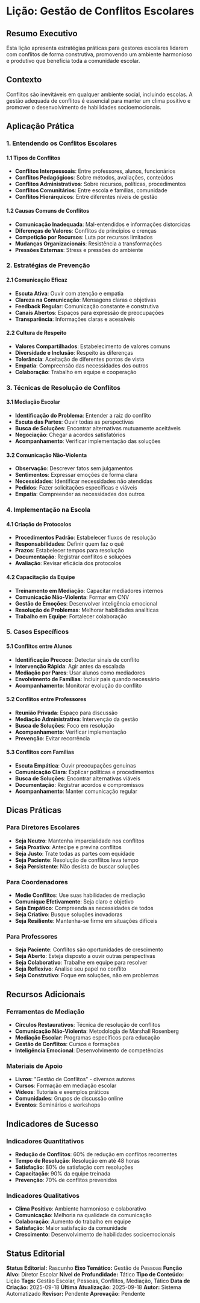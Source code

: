 # Lição: Gestão de Conflitos Escolares

## Resumo Executivo

Esta lição apresenta estratégias práticas para gestores escolares lidarem com conflitos de forma construtiva, promovendo um ambiente harmonioso e produtivo que beneficia toda a comunidade escolar.

## Contexto

Conflitos são inevitáveis em qualquer ambiente social, incluindo escolas. A gestão adequada de conflitos é essencial para manter um clima positivo e promover o desenvolvimento de habilidades socioemocionais.

## Aplicação Prática

### **1. Entendendo os Conflitos Escolares**

#### **1.1 Tipos de Conflitos**
- **Conflitos Interpessoais**: Entre professores, alunos, funcionários
- **Conflitos Pedagógicos**: Sobre métodos, avaliações, conteúdos
- **Conflitos Administrativos**: Sobre recursos, políticas, procedimentos
- **Conflitos Comunitários**: Entre escola e famílias, comunidade
- **Conflitos Hierárquicos**: Entre diferentes níveis de gestão

#### **1.2 Causas Comuns de Conflitos**
- **Comunicação Inadequada**: Mal-entendidos e informações distorcidas
- **Diferenças de Valores**: Conflitos de princípios e crenças
- **Competição por Recursos**: Luta por recursos limitados
- **Mudanças Organizacionais**: Resistência a transformações
- **Pressões Externas**: Stress e pressões do ambiente

### **2. Estratégias de Prevenção**

#### **2.1 Comunicação Eficaz**
- **Escuta Ativa**: Ouvir com atenção e empatia
- **Clareza na Comunicação**: Mensagens claras e objetivas
- **Feedback Regular**: Comunicação constante e construtiva
- **Canais Abertos**: Espaços para expressão de preocupações
- **Transparência**: Informações claras e acessíveis

#### **2.2 Cultura de Respeito**
- **Valores Compartilhados**: Estabelecimento de valores comuns
- **Diversidade e Inclusão**: Respeito às diferenças
- **Tolerância**: Aceitação de diferentes pontos de vista
- **Empatia**: Compreensão das necessidades dos outros
- **Colaboração**: Trabalho em equipe e cooperação

### **3. Técnicas de Resolução de Conflitos**

#### **3.1 Mediação Escolar**
- **Identificação do Problema**: Entender a raiz do conflito
- **Escuta das Partes**: Ouvir todas as perspectivas
- **Busca de Soluções**: Encontrar alternativas mutuamente aceitáveis
- **Negociação**: Chegar a acordos satisfatórios
- **Acompanhamento**: Verificar implementação das soluções

#### **3.2 Comunicação Não-Violenta**
- **Observação**: Descrever fatos sem julgamentos
- **Sentimentos**: Expressar emoções de forma clara
- **Necessidades**: Identificar necessidades não atendidas
- **Pedidos**: Fazer solicitações específicas e viáveis
- **Empatia**: Compreender as necessidades dos outros

### **4. Implementação na Escola**

#### **4.1 Criação de Protocolos**
- **Procedimentos Padrão**: Estabelecer fluxos de resolução
- **Responsabilidades**: Definir quem faz o quê
- **Prazos**: Estabelecer tempos para resolução
- **Documentação**: Registrar conflitos e soluções
- **Avaliação**: Revisar eficácia dos protocolos

#### **4.2 Capacitação da Equipe**
- **Treinamento em Mediação**: Capacitar mediadores internos
- **Comunicação Não-Violenta**: Formar em CNV
- **Gestão de Emoções**: Desenvolver inteligência emocional
- **Resolução de Problemas**: Melhorar habilidades analíticas
- **Trabalho em Equipe**: Fortalecer colaboração

### **5. Casos Específicos**

#### **5.1 Conflitos entre Alunos**
- **Identificação Precoce**: Detectar sinais de conflito
- **Intervenção Rápida**: Agir antes da escalada
- **Mediação por Pares**: Usar alunos como mediadores
- **Envolvimento de Famílias**: Incluir pais quando necessário
- **Acompanhamento**: Monitorar evolução do conflito

#### **5.2 Conflitos entre Professores**
- **Reunião Privada**: Espaço para discussão
- **Mediação Administrativa**: Intervenção da gestão
- **Busca de Soluções**: Foco em resolução
- **Acompanhamento**: Verificar implementação
- **Prevenção**: Evitar recorrência

#### **5.3 Conflitos com Famílias**
- **Escuta Empática**: Ouvir preocupações genuínas
- **Comunicação Clara**: Explicar políticas e procedimentos
- **Busca de Soluções**: Encontrar alternativas viáveis
- **Documentação**: Registrar acordos e compromissos
- **Acompanhamento**: Manter comunicação regular

## Dicas Práticas

### **Para Diretores Escolares**
- **Seja Neutro**: Mantenha imparcialidade nos conflitos
- **Seja Proativo**: Antecipe e previna conflitos
- **Seja Justo**: Trate todas as partes com equidade
- **Seja Paciente**: Resolução de conflitos leva tempo
- **Seja Persistente**: Não desista de buscar soluções

### **Para Coordenadores**
- **Medie Conflitos**: Use suas habilidades de mediação
- **Comunique Efetivamente**: Seja claro e objetivo
- **Seja Empático**: Compreenda as necessidades de todos
- **Seja Criativo**: Busque soluções inovadoras
- **Seja Resiliente**: Mantenha-se firme em situações difíceis

### **Para Professores**
- **Seja Paciente**: Conflitos são oportunidades de crescimento
- **Seja Aberto**: Esteja disposto a ouvir outras perspectivas
- **Seja Colaborativo**: Trabalhe em equipe para resolver
- **Seja Reflexivo**: Analise seu papel no conflito
- **Seja Construtivo**: Foque em soluções, não em problemas

## Recursos Adicionais

### **Ferramentas de Mediação**
- **Círculos Restaurativos**: Técnica de resolução de conflitos
- **Comunicação Não-Violenta**: Metodologia de Marshall Rosenberg
- **Mediação Escolar**: Programas específicos para educação
- **Gestão de Conflitos**: Cursos e formações
- **Inteligência Emocional**: Desenvolvimento de competências

### **Materiais de Apoio**
- **Livros**: "Gestão de Conflitos" - diversos autores
- **Cursos**: Formação em mediação escolar
- **Vídeos**: Tutoriais e exemplos práticos
- **Comunidades**: Grupos de discussão online
- **Eventos**: Seminários e workshops

## Indicadores de Sucesso

### **Indicadores Quantitativos**
- **Redução de Conflitos**: 60% de redução em conflitos recorrentes
- **Tempo de Resolução**: Resolução em até 48 horas
- **Satisfação**: 80% de satisfação com resoluções
- **Capacitação**: 90% da equipe treinada
- **Prevenção**: 70% de conflitos prevenidos

### **Indicadores Qualitativos**
- **Clima Positivo**: Ambiente harmonioso e colaborativo
- **Comunicação**: Melhoria na qualidade da comunicação
- **Colaboração**: Aumento do trabalho em equipe
- **Satisfação**: Maior satisfação da comunidade
- **Crescimento**: Desenvolvimento de habilidades socioemocionais

## Status Editorial

**Status Editorial:** Rascunho
**Eixo Temático:** Gestão de Pessoas
**Função Alvo:** Diretor Escolar
**Nível de Profundidade:** Tático
**Tipo de Conteúdo:** Lição
**Tags:** Gestão Escolar, Pessoas, Conflitos, Mediação, Tático
**Data de Criação:** 2025-09-18
**Última Atualização:** 2025-09-18
**Autor:** Sistema Automatizado
**Revisor:** Pendente
**Aprovação:** Pendente
